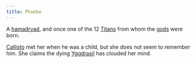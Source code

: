 ```yaml
---
title: Phoebe
---
```


A [hamadryad](creatures/hamadryads), and once one of the 12 [Titans](creatures/titans) from whom the [gods](creatures/eternals) were born.

[Callisto](dossiers/cal) met her when he was a child, but she does not seem to remember him. She claims the dying [Yggdrasil](relics/yggdrasil) has clouded her mind.
